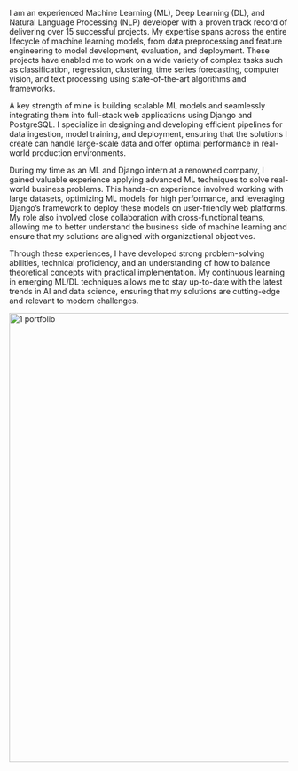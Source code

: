 I am an experienced Machine Learning (ML), Deep Learning (DL), and Natural Language Processing (NLP) developer with a proven track record of delivering over 15 successful projects. My expertise spans across the entire lifecycle of machine learning models, from data preprocessing and feature engineering to model development, evaluation, and deployment. These projects have enabled me to work on a wide variety of complex tasks such as classification, regression, clustering, time series forecasting, computer vision, and text processing using state-of-the-art algorithms and frameworks.

A key strength of mine is building scalable ML models and seamlessly integrating them into full-stack web applications using Django and PostgreSQL. I specialize in designing and developing efficient pipelines for data ingestion, model training, and deployment, ensuring that the solutions I create can handle large-scale data and offer optimal performance in real-world production environments.

During my time as an ML and Django intern at a renowned company, I gained valuable experience applying advanced ML techniques to solve real-world business problems. This hands-on experience involved working with large datasets, optimizing ML models for high performance, and leveraging Django’s framework to deploy these models on user-friendly web platforms. My role also involved close collaboration with cross-functional teams, allowing me to better understand the business side of machine learning and ensure that my solutions are aligned with organizational objectives.

Through these experiences, I have developed strong problem-solving abilities, technical proficiency, and an understanding of how to balance theoretical concepts with practical implementation. My continuous learning in emerging ML/DL techniques allows me to stay up-to-date with the latest trends in AI and data science, ensuring that my solutions are cutting-edge and relevant to modern challenges.

<img width="808" alt="1 portfolio" src="https://github.com/user-attachments/assets/4d8d0b83-819a-4381-8608-dce21de9eff0">
